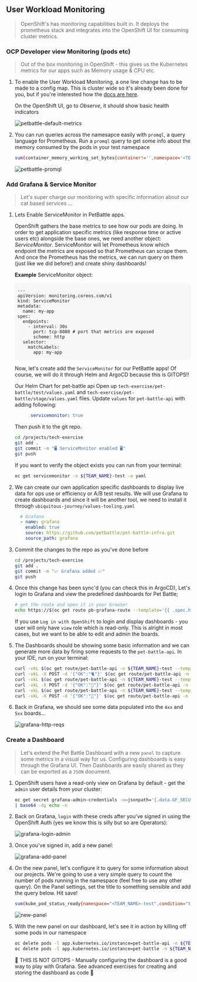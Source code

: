 ## User Workload Monitoring

> OpenShift's has monitoring capabilities built in. It deploys the prometheus stack and integrates into the OpenShift UI for consuming cluster metrics.

### OCP Developer view Monitoring (pods etc)

> Out of the box monitoring in OpenShift - this gives us the Kubernetes metrics for our apps such as Memory usage & CPU etc.

1. To enable the User Workload Monitoring, a one line change has to be made to a config map. This is cluster wide so it's already been done for you, but if you're interested how the <span style="color:blue;">[docs are here](https://docs.openshift.com/container-platform/4.12/monitoring/enabling-monitoring-for-user-defined-projects.html).</span>

    On the OpenShift UI, go to *Observe*, it should show basic health indicators

    ![petbattle-default-metrics](images/petbattle-default-metrics.png)

2. You can run queries across the namesapce easily with `promql`, a query language for Prometheus. Run a `promql` query to get some info about the memory consumed by the pods in your test namespace

    ```bash
    sum(container_memory_working_set_bytes{container!='',namespace='<TEAM_NAME>-test'}) by (pod)
    ```

    ![petbattle-promql](images/petbattle-promql.png)

### Add Grafana & Service Monitor

> Let's super charge our monitoring with specific information about our cat based services ...

1. Lets Enable ServiceMonitor in PetBattle apps.

    OpenShift gathers the base metrics to see how our pods are doing. In order to get application specific metrics (like response time or active users etc) alongside the base ones, we need another object: _ServiceMonitor_. ServiceMonitor will let Prometheus know which endpoint the metrics are exposed so that Prometheus can scrape them. And once the Prometheus has the metrics, we can run query on them (just like we did before!) and create shiny dashboards!

    **Example** ServiceMonitor object:

    <div class="highlight" style="background: #f7f7f7">
    <pre><code class="language-yaml">
    ---
    apiVersion: monitoring.coreos.com/v1
    kind: ServiceMonitor
    metadata:
      name: my-app
    spec:
      endpoints:
        - interval: 30s
          port: tcp-8080 # port that metrics are exposed
          scheme: http
      selector:
        matchLabels:
          app: my-app
    </code></pre></div>

    Now, let's create add the `ServiceMonitor` for our PetBattle apps! Of course, we will do it through Helm and ArgoCD because this is GITOPS!!

    Our Helm Chart for pet-battle api Open up `tech-exercise/pet-battle/test/values.yaml` and `tech-exercise/pet-battle/stage/values.yaml` files. Update `values` for `pet-battle-api` with adding following:

    ```yaml
          servicemonitor: true
    ```

    Then push it to the git repo.

    ```bash
    cd /projects/tech-exercise
    git add .
    git commit -m "🖥️ ServiceMonitor enabled 🖥️"
    git push
    ```

    If you want to verify the object exists you can run from your terminal:

    ```bash
    oc get servicemonitor -n ${TEAM_NAME}-test -o yaml
    ```

2. We can create our own application specific dashboards to display live data for ops use or efficiency or A/B test results. We will use Grafana to create dashboards and since it will be another tool, we need to install it through `ubiquitous-journey/values-tooling.yaml`

    ```yaml
      # Grafana
      - name: grafana
        enabled: true
        source: https://github.com/petbattle/pet-battle-infra.git
        source_path: grafana
    ```

3. Commit the changes to the repo as you've done before

    ```bash
    cd /projects/tech-exercise
    git add .
    git commit -m "📈 Grafana added 📈"
    git push
    ```

4. Once this change has been sync'd (you can check this in ArgoCD), Let's login to Grafana and view the predefined dashboards for Pet Battle;

    ```bash
    # get the route and open it in your browser
    echo https://$(oc get route pb-grafana-route --template='{{ .spec.host }}' -n ${TEAM_NAME}-ci-cd)
    ```

    If you use `Log in with OpenShift` to login and display dashboards - you user will only have `view` role which is read-only. This is alright in most cases, but we want to be able to edit and admin the boards.

5. The Dashboards should be showing some basic information and we can generate more data by firing some requests to the `pet-battle-api`. In your IDE, run on your terminal:

    ```bash
    curl -vkL $(oc get route/pet-battle-api -n ${TEAM_NAME}-test --template='{{.spec.host}}')/dogs
    curl -vkL -X POST -d '{"OK":"🐈"}' $(oc get route/pet-battle-api -n <TEAM_NAME>-test --template='{{.spec.host}}')/cats/
    curl -vkL $(oc get route/pet-battle-api -n ${TEAM_NAME}-test --template='{{.spec.host}}')/api/dogs
    curl -vkL -X POST -d '{"OK":"🦆"}' $(oc get route/pet-battle-api -n <TEAM_NAME>-test --template='{{.spec.host}}')/cats/
    curl -vkL $(oc get route/pet-battle-api -n ${TEAM_NAME}-test --template='{{.spec.host}}')/api/dogs
    curl -vkL -X POST -d '{"OK":"🐶"}' $(oc get route/pet-battle-api -n <TEAM_NAME>-test --template='{{.spec.host}}')/cats/
    ```

6. Back in Grafana, we should see some data populated into the `4xx` and `5xx` boards...

    ![grafana-http-reqs](./images/grafana-http-reqs.png)

### Create a Dashboard

> Let's extend the Pet Battle Dashboard with a new `panel` to capture some metrics in a visual way for us. Configuring dashboards is easy through the Grafana UI. Then Dashboards are easily shared as they can be exported as a `JSON` document.

1. OpenShift users have a read-only view on Grafana by default - get the `admin` user details from your cluster:

    ```bash
    oc get secret grafana-admin-credentials -o=jsonpath='{.data.GF_SECURITY_ADMIN_PASSWORD}' -n ${TEAM_NAME}-ci-cd \
    | base64 -d; echo -n
    ```

2. Back on Grafana, `login` with these creds after you've signed in using the OpenShift Auth (yes we know this is silly but so are Operators):

    ![grafana-login-admin](./images/grafana-login-admin.png)

3. Once you've signed in, add a new panel:

    ![grafana-add-panel](./images/grafana-add-panel.png)

4. On the new panel, let's configure it to query for some information about our projects. We're going to use a very simple query to count the number of pods running in the namespace (feel free to use any other query). On the Panel settings, set the title to something sensible and add the query below. Hit save!

    ```bash
    sum(kube_pod_status_ready{namespace="<TEAM_NAME>-test",condition="true"})
    ```

    ![new-panel](./images/new-panel.png)

5. With the new panel on our dashboard, let's see it in action by killing off some pods in our namespace

    ```bash
    oc delete pods -l app.kubernetes.io/instance=pet-battle-api -n ${TEAM_NAME}-test
    oc delete pods -l app.kubernetes.io/instance=pet-battle -n ${TEAM_NAME}-test
    ```

    <!--![grafana-less-pods](./images/grafana-less-pods.png) -->

    <p class="tip">
    🐌 THIS IS NOT GITOPS - Manually configuring the dashboard is a good way to play with Grafana. See advanced exercises for creating and storing the dashboard as code 🐎
    </p>
